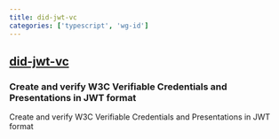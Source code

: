 ```yaml
---
title: did-jwt-vc
categories: ['typescript', 'wg-id']
---
```

## [did-jwt-vc](https://github.com/decentralized-identity/did-jwt-vc)

### Create and verify W3C Verifiable Credentials and Presentations in JWT format


Create and verify W3C Verifiable Credentials and Presentations in JWT format
